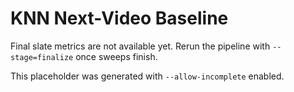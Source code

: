 # KNN Next-Video Baseline

Final slate metrics are not available yet. Rerun the pipeline with `--stage=finalize` once sweeps finish.

This placeholder was generated with `--allow-incomplete` enabled.
